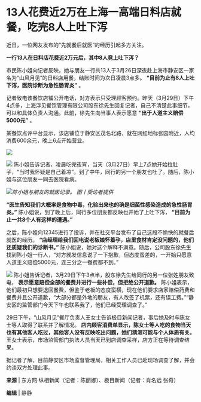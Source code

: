 # 13人花费近2万在上海一高端日料店就餐，吃完8人上吐下泻

近日，一位网友发布的“先就餐后就医”的经历引起多方关注。

**一行13人在日料店花费近2万元后，其中8人竟上吐下泻？**

市民陈小姐向记者反映，她与朋友一行共13人于3月26日深夜赴上海市静安区一家名为“山风月见”的日料店用餐，结账时间为次日凌晨3点多。
**“目前为止有8人上吐下泻，医院诊断为急性肠胃炎”** 。

记者致电该餐饮店铺公开电话，对方表示只受理顾客预约。昨天（3月29日）下午4点多，上海浮见餐饮管理有限公司股东徐先生回复记者，自己不清楚此事细节，可以和具体负责人沟通。此前，徐先生向当事人表示愿意
**“出于人道主义赔偿5000元”** 。

某餐饮点评平台显示，该店铺位于静安区茂名北路，就在网红地标张园附近，人均消费600余元，晚上6点开始营业。

![](https://inews.gtimg.com/news_bt/OWK_jhMGKPtwwTM53V6VR4kWSvH6qjfFSR0AvVW75cRNkAA/1000)

![](https://inews.gtimg.com/news_bt/O9ndFJDQ1Ju3fEa604tXilgMDnPJ5bQO00Y1ZyoHCwcFAAA/1000)
陈小姐告诉记者，凌晨吃完夜宵，当天（3月27日）早上7点她开始拉肚子，“当时我怀疑是自己着凉”。到了中午，同行的另一个朋友也吐了。随后，陈小姐与这位朋友一同去医院看病。

![](https://inews.gtimg.com/news_bt/O1ZvXpWejYcQJu2Z-BuMfke79ut8hWB-SYC2eWEFH_cw0AA/1000)_陈小姐与朋友的就医记录。 图丨受访者提供_

**“医生告知我们大概率是食物中毒，化验出来也的确是细菌性感染造成的急性肠胃炎。”** 陈小姐说，到了晚上后，同行多位朋友都反映也开始了上吐下泻，
**“目前为止一共8个人有这样的遭遇。”**

之后，陈小姐向12345进行了投诉，并在社交平台发布了自己这段不愉快的就餐后就医的经历。
**“店经理给我们回电说老板娘怀着孕，店里食材肯定没问题的，他们还质疑我们的诊断书。”**
陈小姐说，她对这个解释不满意。随后，公司股东徐先生找到陈小姐一行人，“对方就发信息说了一下抱歉，但态度蛮差的，一开始只愿意人道主义赔偿5000元，连三分之一餐费都不到。”

![](https://inews.gtimg.com/news_bt/OzgLYXFJM6wPvXjtxHxCgBxaQP8AbvmKmaXbY4jirqsh4AA/1000)
陈小姐告诉记者，3月29日下午3点半，股东徐先生给同行的另一位张姓朋友致电， **表示愿意赔偿全部的餐费并进行一些补偿，但拒绝公开道歉。**
陈小姐表示，他们最初只想要退回餐费，但鉴于老板的态度蛮横，现在他们要求店家赔偿药费和餐费并且公开道歉，“大部分都是外地的朋友，有人改签了机票，还有误工费。”“静安区的监管部门今天下午也联系我了，他们已经受理调查了。”

29日下午，“山风月见”餐厅负责人王女士告诉极目新闻记者，事后她及时与陈女士等人取得了联系并了解情况。
**店内顾客消费单显示，陈女士等人吃的食物当天也有其他客人吃过，其他客人没有反映吃出问题，她们猜测可能与个人体质有关。**
王女士表示，市场监管部门执法人员当天已到店调查采样，店方正在等待调查结果。

据记者了解，目前静安区市场监督管理局，相关工作人员已赴现场调查了解，并会约谈双方处理此事。

**来源** | 东方网·纵相新闻（记者：陈丽娜）、极目新闻（记者：肖名远 张奇）

**编辑** | 静静

